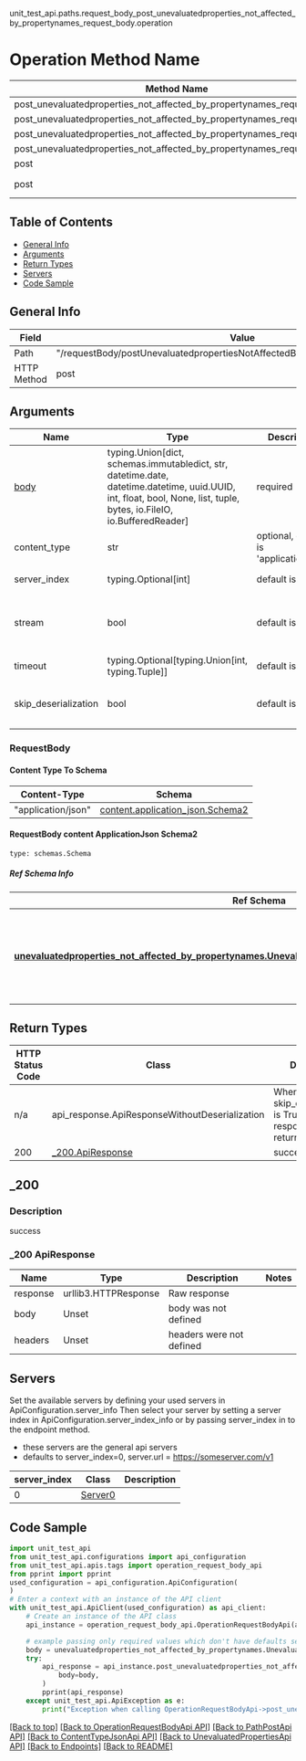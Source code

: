 unit_test_api.paths.request_body_post_unevaluatedproperties_not_affected_by_propertynames_request_body.operation
# Operation Method Name

| Method Name | Api Class | Notes |
| ----------- | --------- | ----- |
| post_unevaluatedproperties_not_affected_by_propertynames_request_body | [OperationRequestBodyApi](../../apis/tags/operation_request_body_api.md) | This api is only for tag=operation.requestBody |
| post_unevaluatedproperties_not_affected_by_propertynames_request_body | [PathPostApi](../../apis/tags/path_post_api.md) | This api is only for tag=path.post |
| post_unevaluatedproperties_not_affected_by_propertynames_request_body | [ContentTypeJsonApi](../../apis/tags/content_type_json_api.md) | This api is only for tag=contentType_json |
| post_unevaluatedproperties_not_affected_by_propertynames_request_body | [UnevaluatedPropertiesApi](../../apis/tags/unevaluated_properties_api.md) | This api is only for tag=unevaluatedProperties |
| post | ApiForPost | This api is only for this endpoint |
| post | RequestBodyPostUnevaluatedpropertiesNotAffectedByPropertynamesRequestBody | This api is only for path=/requestBody/postUnevaluatedpropertiesNotAffectedByPropertynamesRequestBody |

## Table of Contents
- [General Info](#general-info)
- [Arguments](#arguments)
- [Return Types](#return-types)
- [Servers](#servers)
- [Code Sample](#code-sample)

## General Info
| Field | Value |
| ----- | ----- |
| Path | "/requestBody/postUnevaluatedpropertiesNotAffectedByPropertynamesRequestBody" |
| HTTP Method | post |

## Arguments

Name | Type | Description  | Notes
------------- | ------------- | ------------- | -------------
[body](#requestbody) | typing.Union[dict, schemas.immutabledict, str, datetime.date, datetime.datetime, uuid.UUID, int, float, bool, None, list, tuple, bytes, io.FileIO, io.BufferedReader] | required |
content_type | str | optional, default is 'application/json' | Selects the schema and serialization of the request body. value must be one of ['application/json']
server_index | typing.Optional[int] | default is None | Allows one to select a different [server](#servers). If not None, must be one of [0]
stream | bool | default is False | if True then the response.content will be streamed and loaded from a file like object. When downloading a file, set this to True to force the code to deserialize the content to a FileSchema file
timeout | typing.Optional[typing.Union[int, typing.Tuple]] | default is None | the timeout used by the rest client
skip_deserialization | bool | default is False | when True, headers and body will be unset and an instance of api_response.ApiResponseWithoutDeserialization will be returned

### RequestBody

#### Content Type To Schema
Content-Type | Schema
------------ | -------
"application/json" | [content.application_json.Schema2](#requestbody-content-applicationjson-schema2)

#### RequestBody content ApplicationJson Schema2
```
type: schemas.Schema
```

##### Ref Schema Info
Ref Schema | Input Type | Output Type
---------- | ---------- | -----------
[**unevaluatedproperties_not_affected_by_propertynames.UnevaluatedpropertiesNotAffectedByPropertynames**](../../components/schema/unevaluatedproperties_not_affected_by_propertynames.md) | dict, schemas.immutabledict, str, datetime.date, datetime.datetime, uuid.UUID, int, float, bool, None, list, tuple, bytes, io.FileIO, io.BufferedReader | schemas.immutabledict, str, float, int, bool, None, tuple, bytes, io.FileIO

## Return Types

HTTP Status Code | Class | Description
------------- | ------------- | -------------
n/a | api_response.ApiResponseWithoutDeserialization | When skip_deserialization is True this response is returned
200 | [_200.ApiResponse](#_200-apiresponse) | success

## _200

### Description
success

### _200 ApiResponse
Name | Type | Description  | Notes
------------- | ------------- | ------------- | -------------
response | urllib3.HTTPResponse | Raw response |
body | Unset | body was not defined |
headers | Unset | headers were not defined |

## Servers

Set the available servers by defining your used servers in ApiConfiguration.server_info
Then select your server by setting a server index in ApiConfiguration.server_index_info or by
passing server_index in to the endpoint method.
- these servers are the general api servers
- defaults to server_index=0, server.url = https://someserver.com/v1

server_index | Class | Description
------------ | ----- | ------------
0 | [Server0](../../servers/server_0.md) |

## Code Sample

```python
import unit_test_api
from unit_test_api.configurations import api_configuration
from unit_test_api.apis.tags import operation_request_body_api
from pprint import pprint
used_configuration = api_configuration.ApiConfiguration(
)
# Enter a context with an instance of the API client
with unit_test_api.ApiClient(used_configuration) as api_client:
    # Create an instance of the API class
    api_instance = operation_request_body_api.OperationRequestBodyApi(api_client)

    # example passing only required values which don't have defaults set
    body = unevaluatedproperties_not_affected_by_propertynames.UnevaluatedpropertiesNotAffectedByPropertynames.validate(None)
    try:
        api_response = api_instance.post_unevaluatedproperties_not_affected_by_propertynames_request_body(
            body=body,
        )
        pprint(api_response)
    except unit_test_api.ApiException as e:
        print("Exception when calling OperationRequestBodyApi->post_unevaluatedproperties_not_affected_by_propertynames_request_body: %s\n" % e)
```

[[Back to top]](#top)
[[Back to OperationRequestBodyApi API]](../../apis/tags/operation_request_body_api.md)
[[Back to PathPostApi API]](../../apis/tags/path_post_api.md)
[[Back to ContentTypeJsonApi API]](../../apis/tags/content_type_json_api.md)
[[Back to UnevaluatedPropertiesApi API]](../../apis/tags/unevaluated_properties_api.md)
[[Back to Endpoints]](../../../README.md#Endpoints) [[Back to README]](../../../README.md)